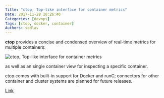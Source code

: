 ```yaml
---
Title: "ctop, Top-like interface for container metrics"
Date: 2017-11-28 10:26:40
Categories: [devops]
Tags: [ctop, docker, container]
Authors: sedlav
---
```


**ctop** provides a concise and condensed overview of real-time metrics for multiple containers:

![ctop, Top-like interface for container metrics](/images/ctop.gif)

as well as an single container view for inspecting a specific container.

ctop comes with built-in support for Docker and runC; connectors for other container and cluster systems are planned for future releases.

[Link](https://github.com/bcicen/ctop)
